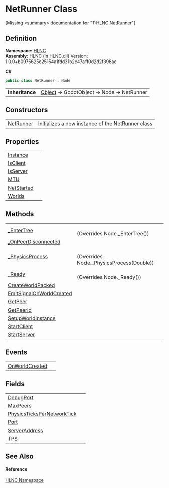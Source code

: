 # NetRunner Class


\[Missing &lt;summary&gt; documentation for "T:HLNC.NetRunner"\]



## Definition
**Namespace:** <a href="N_HLNC">HLNC</a>  
**Assembly:** HLNC (in HLNC.dll) Version: 1.0.0+b0975625c25154a1fdd31b2c47aff0d2d2f398ac

**C#**
``` C#
public class NetRunner : Node
```

<table><tr><td><strong>Inheritance</strong></td><td><a href="https://learn.microsoft.com/dotnet/api/system.object" target="_blank" rel="noopener noreferrer">Object</a>  →  GodotObject  →  Node  →  NetRunner</td></tr>
</table>



## Constructors
<table>
<tr>
<td><a href="M_HLNC_NetRunner__ctor">NetRunner</a></td>
<td>Initializes a new instance of the NetRunner class</td></tr>
</table>

## Properties
<table>
<tr>
<td><a href="P_HLNC_NetRunner_Instance">Instance</a></td>
<td> </td></tr>
<tr>
<td><a href="P_HLNC_NetRunner_IsClient">IsClient</a></td>
<td> </td></tr>
<tr>
<td><a href="P_HLNC_NetRunner_IsServer">IsServer</a></td>
<td> </td></tr>
<tr>
<td><a href="P_HLNC_NetRunner_MTU">MTU</a></td>
<td> </td></tr>
<tr>
<td><a href="P_HLNC_NetRunner_NetStarted">NetStarted</a></td>
<td> </td></tr>
<tr>
<td><a href="P_HLNC_NetRunner_Worlds">Worlds</a></td>
<td> </td></tr>
</table>

## Methods
<table>
<tr>
<td><a href="M_HLNC_NetRunner__EnterTree">_EnterTree</a></td>
<td><br />(Overrides Node._EnterTree())</td></tr>
<tr>
<td><a href="M_HLNC_NetRunner__OnPeerDisconnected">_OnPeerDisconnected</a></td>
<td> </td></tr>
<tr>
<td><a href="M_HLNC_NetRunner__PhysicsProcess">_PhysicsProcess</a></td>
<td><br />(Overrides Node._PhysicsProcess(Double))</td></tr>
<tr>
<td><a href="M_HLNC_NetRunner__Ready">_Ready</a></td>
<td><br />(Overrides Node._Ready())</td></tr>
<tr>
<td><a href="M_HLNC_NetRunner_CreateWorldPacked">CreateWorldPacked</a></td>
<td> </td></tr>
<tr>
<td><a href="M_HLNC_NetRunner_EmitSignalOnWorldCreated">EmitSignalOnWorldCreated</a></td>
<td> </td></tr>
<tr>
<td><a href="M_HLNC_NetRunner_GetPeer">GetPeer</a></td>
<td> </td></tr>
<tr>
<td><a href="M_HLNC_NetRunner_GetPeerId">GetPeerId</a></td>
<td> </td></tr>
<tr>
<td><a href="M_HLNC_NetRunner_SetupWorldInstance">SetupWorldInstance</a></td>
<td> </td></tr>
<tr>
<td><a href="M_HLNC_NetRunner_StartClient">StartClient</a></td>
<td> </td></tr>
<tr>
<td><a href="M_HLNC_NetRunner_StartServer">StartServer</a></td>
<td> </td></tr>
</table>

## Events
<table>
<tr>
<td><a href="E_HLNC_NetRunner_OnWorldCreated">OnWorldCreated</a></td>
<td> </td></tr>
</table>

## Fields
<table>
<tr>
<td><a href="F_HLNC_NetRunner_DebugPort">DebugPort</a></td>
<td> </td></tr>
<tr>
<td><a href="F_HLNC_NetRunner_MaxPeers">MaxPeers</a></td>
<td> </td></tr>
<tr>
<td><a href="F_HLNC_NetRunner_PhysicsTicksPerNetworkTick">PhysicsTicksPerNetworkTick</a></td>
<td> </td></tr>
<tr>
<td><a href="F_HLNC_NetRunner_Port">Port</a></td>
<td> </td></tr>
<tr>
<td><a href="F_HLNC_NetRunner_ServerAddress">ServerAddress</a></td>
<td> </td></tr>
<tr>
<td><a href="F_HLNC_NetRunner_TPS">TPS</a></td>
<td> </td></tr>
</table>

## See Also


#### Reference
<a href="N_HLNC">HLNC Namespace</a>  

